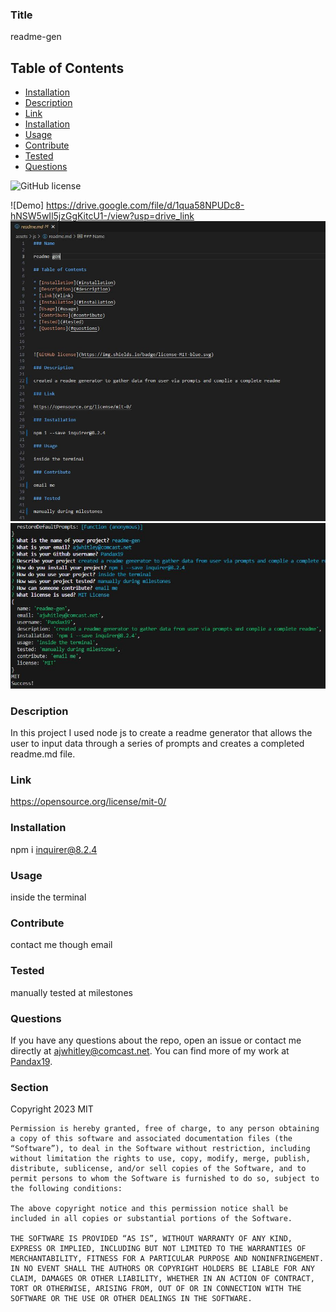 ### Title

readme-gen

## Table of Contents 

* [Installation](#installation)
* [Description](#description)
* [Link](#link)
* [Installation](#installation)
* [Usage](#usage)
* [Contribute](#contribute)
* [Tested](#tested)
* [Questions](#questions)


    
![GitHub license](https://img.shields.io/badge/license-MIT-blue.svg)


![Demo] https://drive.google.com/file/d/1qua58NPUDc8-hNSW5wIl5jzGgKitcU1-/view?usp=drive_link
![Screenshot](./assets/js/img/readmegen.JPG)
![Screenshot](./assets/js/img/readmegenn.JPG)
    
### Description
    
In this project I used node js to create a readme generator that allows the user to input data through a series of prompts  and creates a completed readme.md file.
    
### Link

https://opensource.org/license/mit-0/

### Installation

npm i inquirer@8.2.4

### Usage

inside the terminal

### Contribute

contact me though email

### Tested

manually tested at milestones

### Questions

If you have any questions about the repo, open an issue or contact me directly at ajwhitley@comcast.net. You can find more of my work at [Pandax19](https://github.com/Pandax19/).


### Section 

Copyright 2023 MIT

    Permission is hereby granted, free of charge, to any person obtaining a copy of this software and associated documentation files (the “Software”), to deal in the Software without restriction, including without limitation the rights to use, copy, modify, merge, publish, distribute, sublicense, and/or sell copies of the Software, and to permit persons to whom the Software is furnished to do so, subject to the following conditions:
    
    The above copyright notice and this permission notice shall be included in all copies or substantial portions of the Software.
    
    THE SOFTWARE IS PROVIDED “AS IS”, WITHOUT WARRANTY OF ANY KIND, EXPRESS OR IMPLIED, INCLUDING BUT NOT LIMITED TO THE WARRANTIES OF MERCHANTABILITY, FITNESS FOR A PARTICULAR PURPOSE AND NONINFRINGEMENT. IN NO EVENT SHALL THE AUTHORS OR COPYRIGHT HOLDERS BE LIABLE FOR ANY CLAIM, DAMAGES OR OTHER LIABILITY, WHETHER IN AN ACTION OF CONTRACT, TORT OR OTHERWISE, ARISING FROM, OUT OF OR IN CONNECTION WITH THE SOFTWARE OR THE USE OR OTHER DEALINGS IN THE SOFTWARE.
 
